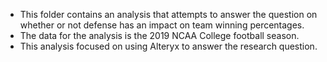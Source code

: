 - This folder contains an analysis that attempts to answer the question on whether or not defense has an impact on team winning percentages. 
- The data for the analysis is the 2019 NCAA College football season. 
- This analysis focused on using Alteryx to answer the research question. 
